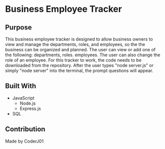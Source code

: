 # Business Employee Tracker

## Purpose
This business employee tracker is designed to allow business owners to view and manage the departments, roles, and employees, so the the business can be organized and planned. The user can view or add one of the following: departments, roles. employees. The user can also change the role of an employee. For this tracker to work, the code needs to be downloaded from the repository. After the user types "node server.js" or simply "node server" into the terminal, the prompt questions will appear.

## Built With
 * JavaScript
    * Node.js
    * Express.js
 * SQL

## Contribution
Made by CoderJ01